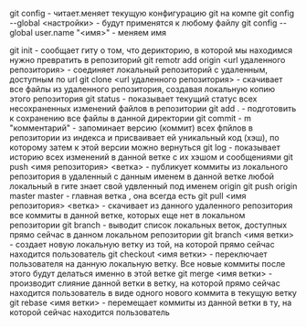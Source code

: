 git config - читает.меняет текущую конфигурацию git на компе
git config --global <настройки> - будут применятся к любому файлу
git config --global user.name "<имя>" - меняем имя

git init - сообщает гиту о том, что дерикторию, в которой мы находимся нужно превратить в репозиторий
git remotr add origin <url удаленного репозитория> - соединяет локальный репозиторий с удаленным, доступным по url
git clone <url удаленного репозитория> - скачивает все файлы из удаленного репозитория, создавая локальную копию этого репозитория
git status - показывает текущий статус всех несохраненных изменений файлов в репозитории
git add . - подготовить к сохранению все файлы в данной директории
git commit - m "комментарий" - запоминает версию (коммит) всех фпйлов в репозитории из индекса и присваивает ей уникальный код (хэш), по которому затем к этой версии можно вернуться
git log - показывает историю всех изменений в данной ветке с их хэшом и сообщениями
git push <имя репозитория> <ветка> - публикует коммиты из локального репозитория в удаленный с данным именем в данной ветке
любой локальный в гите знает свой удвленный под именем origin
git push origin master
master - главная ветка , она всегда есть
git pull <имя репозитория> <ветка> - скачивает из данного удаленного репозитория все коммиты в данной ветке, которых еще нет в локальном репозитории
git branch - выводит список локальных веток, доступных прямо сейчас в данном локальном репозитории
git branch <имя ветки> - создает новую локальную ветку из той, на которой прямо сейчас находится пользователь
git checkout <имя ветки> - переключает пользователя на данную локальную ветку. Все новые коммиты после этого будут делаться именно в этой ветке
git merge <имя ветки> - производит слияние данной ветки в ветку, на которой прямо сейчас находится пользователь в виде одного нового коммита в текущую ветку
git rebase <имя ветки> - перемещает коммиты из данной ветки в ту, на которой сейчас находится пользователь

